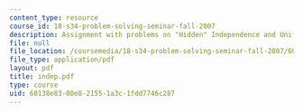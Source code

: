 ```yaml
---
content_type: resource
course_id: 18-s34-problem-solving-seminar-fall-2007
description: Assignment with problems on "Hidden" Independence and Uniformity.
file: null
file_location: /coursemedia/18-s34-problem-solving-seminar-fall-2007/60138e8300e821551a3c1fdd7746c287_indep.pdf
file_type: application/pdf
layout: pdf
title: indep.pdf
type: course
uid: 60138e83-00e8-2155-1a3c-1fdd7746c287
---
```

